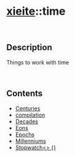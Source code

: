 # [xieite](./xieite.md)\:\:time

&nbsp;

## Description
Things to work with time

&nbsp;

## Contents
- [Centuries](./namespaces/time/centuries.md)
- [compilation](./namespaces/time/compilation.md)
- [Decades](./namespaces/time/decades.md)
- [Eons](./namespaces/time/eons.md)
- [Epochs](./namespaces/time/epochs.md)
- [Millenniums](./namespaces/time/millenniums.md)
- [Stopwatch\<\> \{\}](./namespaces/time/stopwatch.md)
